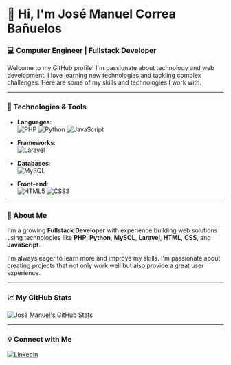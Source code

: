 # 👋 Hi, I'm José Manuel Correa Bañuelos

### 💻 Computer Engineer | Fullstack Developer

Welcome to my GitHub profile! I'm passionate about technology and web development. I love learning new technologies and tackling complex challenges. Here are some of my skills and technologies I work with.

---

### 🚀 Technologies & Tools

- **Languages**:  
  ![PHP](https://img.shields.io/badge/-PHP-777BB4?style=flat&logo=php&logoColor=white) 
  ![Python](https://img.shields.io/badge/-Python-3776AB?style=flat&logo=python&logoColor=white) 
  ![JavaScript](https://img.shields.io/badge/-JavaScript-F7DF1E?style=flat&logo=javascript&logoColor=black)

- **Frameworks**:  
  ![Laravel](https://img.shields.io/badge/-Laravel-FF2D20?style=flat&logo=laravel&logoColor=white)

- **Databases**:  
  ![MySQL](https://img.shields.io/badge/-MySQL-4479A1?style=flat&logo=mysql&logoColor=white)

- **Front-end**:  
  ![HTML5](https://img.shields.io/badge/-HTML5-E34F26?style=flat&logo=html5&logoColor=white) 
  ![CSS3](https://img.shields.io/badge/-CSS3-1572B6?style=flat&logo=css3&logoColor=white)

---

### 🌟 About Me
I'm a growing **Fullstack Developer** with experience building web solutions using technologies like **PHP**, **Python**, **MySQL**, **Laravel**, **HTML**, **CSS**, and **JavaScript**.

I'm always eager to learn more and improve my skills. I'm passionate about creating projects that not only work well but also provide a great user experience.

---

### 📈 My GitHub Stats
![José Manuel's GitHub Stats](https://github-readme-stats.vercel.app/api?username=JoMaCoBa&show_icons=true&theme=radical)

---

### 💡 Connect with Me
[![LinkedIn](https://img.shields.io/badge/LinkedIn-José%20Manuel%20Correa%20Bañuelos-blue?style=flat&logo=linkedin)](https://www.linkedin.com/in/jomacoba/)
